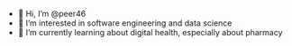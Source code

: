 - 👋 Hi, I’m @peer46
- 👀 I’m interested in software engineering and data science
- 🌱 I’m currently learning about digital health, especially about pharmacy

